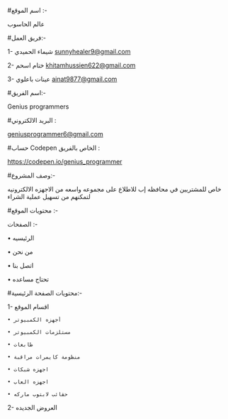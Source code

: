 ﻿#اسم الموقع :-

عالم الحاسوب
 
#فريق العمل:-

1- شيماء الحميدي  sunnyhealer9@gmail.com

2- ختام اسحم khitamhussien622@gmail.com

3- عينات باعلوي ainat9877@gmail.com


#اسم الفريق:-  

Genius programmers


#البريد الالكتروني :

geniusprogrammer6@gmail.com


#حساب Codepen الخاص بالفريق :

https://codepen.io/genius_programmer


#وصف المشروع:-

خاص للمشتريين في محافظه إب للاطلاع على مجموعه واسعه من الاجهزه الالكترونيه
 لتمكنهم من تسهيل عملية الشراء


#محتويات الموقع :-

الصفحات :-

• الرئيسيه 

• من نحن

• اتصل بنا

• تحتاج مساعده



#محتويات الصفحة الرئيسية:- 

1- اقسام الموقع

    • أجهزه الكمبيوتر 

    • مستلزمات الكمبيوتر

    • طابعات

    • منظومة كايمرات مراقبة

    • اجهزه شبكات

    • اجهزه العاب

    • حقائب لابتوب ماركه

2- العروض الجديده




